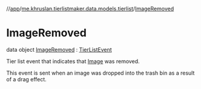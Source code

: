 //[app](../../../index.md)/[me.khruslan.tierlistmaker.data.models.tierlist](../index.md)/[ImageRemoved](index.md)

# ImageRemoved

data object [ImageRemoved](index.md) : [TierListEvent](../-tier-list-event/index.md)

Tier list event that indicates that [Image](../../me.khruslan.tierlistmaker.data.models.tierlist.image/-image/index.md) was removed.

This event is sent when an image was dropped into the trash bin as a result of a drag effect.
